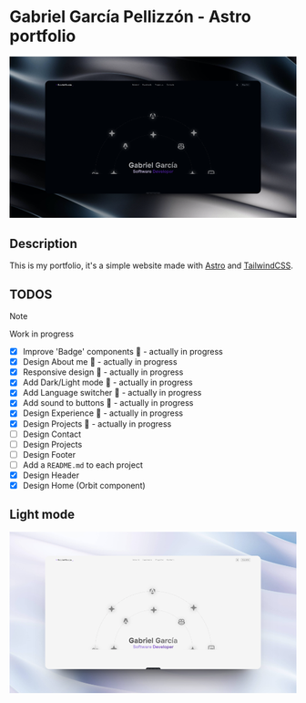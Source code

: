 # Gabriel García Pellizzón - Astro portfolio

![](./readme/Preview.png)

## Description
This is my portfolio, it's a simple website made with [Astro](https://astro.build/) and [TailwindCSS](https://tailwindcss.com/).


## TODOS

> [!NOTE]  
> Work in progress

- [x] Improve 'Badge' components :construction: - actually in progress
- [x] Design About me :construction: - actually in progress
- [x] Responsive design :construction: - actually in progress
- [x] Add Dark/Light mode :construction: - actually in progress
- [x] Add Language switcher :construction: - actually in progress
- [x] Add sound to buttons :construction: - actually in progress
- [x] Design Experience :construction: - actually in progress
- [x] Design Projects :construction: - actually in progress
- [ ] Design Contact 
- [ ] Design Projects
- [ ] Design Footer
- [ ] Add a `README.md` to each project
- [x] Design Header
- [x] Design Home (Orbit component)

## Light mode
![](./readme/preview_white.png)